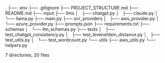 .
├── .env
├── .gitignore
├── PROJECT_STRUCTURE.md
├── README.md
├── input
├── llms
│   ├── chatgpt.py
│   ├── claude.py
│   └── llama.py
├── main.py
├── ocr_providers
│   ├── aws_provider.py
│   └── azure_provider.py
├── prompts.json
├── requirements.txt
├── schemas
│   └── llm_schemas.py
├── tests
│   ├── test_chatgpt_consistency.py
│   ├── test_levenshtein_distance.py
│   ├── test_utils.py
│   └── test_wordcount.py
└── utils
    ├── aws_utils.py
    └── helpers.py

7 directories, 20 files
